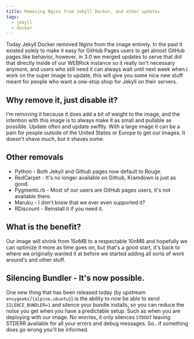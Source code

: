 ```yaml
---
title: Removing Nginx from Jekyll Docker, and other updates
tags:
  - jekyll
  - docker
---
```


Today Jekyll Docker removed Nginx from the image entirely.  In the past it existed solely to make it easy for GitHub Pages users to get almost GitHub pages like behavior, however, in 3.0 we merged updates to serve that did that directly inside of our WEBRick instance so it really isn't necessary anymore, and users who still need it can always wait until next week when I work on the super image to update, this will give you some nice new stuff meant for people who want a one-stop shop for Jekyll on their servers.

## Why remove it, just disable it?

I'm removing it because it does add a bit of weight to the image, and the intention with this image is to always make it as small and pullable as possible.  Update often and update swiftly.  With a large image it can be a pain for people outside of the United States or Europe to get our images.  It doesn't shave much, but it shaves some.

## Other removals

- Python - Both Jekyll and Github pages now default to Rouge.
- RedCarpet - It's no longer available on Github, Kramdown is just as good.
- Pygments.rb - Most of our users are GitHub pages users, it's not available there.
- Maruku - I don't know that we ever even supported it?
- RDiscount - Reinstall it if you need it.

## What is the benefit?

Our image will shrink from 15<i>n</i>MB to a respectable 10<i>n</i>MB and hopefully we can optimize it more as time goes on, but that's a good start, it's back to where we originally wanted it at before we started adding all sorts of work around's and other stuff.

## Silencing Bundler - It's now possible.

One new thing that has been released today (by upstream `envygeeks/{alpine,ubuntu}`) is the ability to now be able to send `SILENCE_BUNDLER=1` and silence your bundle installs, so you can reduce the noise you get when you have a predictable setup.  Such as when you are deploying with our image.  No worries, it only silences `STDOUT` leaving STDERR available for all your errors and debug messages.  So.. if something does go wrong you'll be informed.
